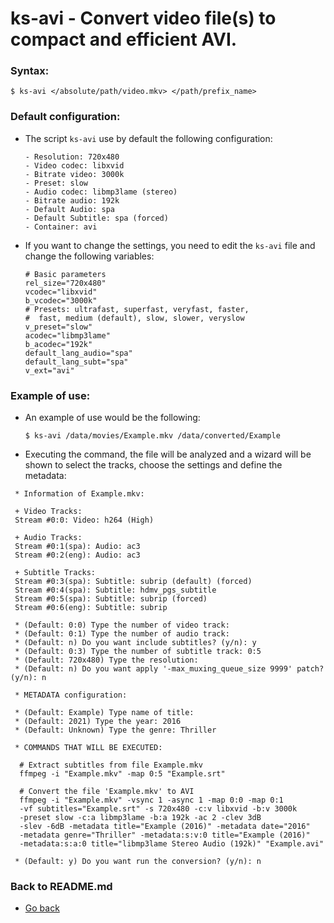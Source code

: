 ks-avi - Convert video file(s) to compact and efficient AVI.
============================================================

### Syntax:

```shell
$ ks-avi </absolute/path/video.mkv> </path/prefix_name>
```

### Default configuration:

  * The script `ks-avi` use by default the following configuration:
  
    ```shell
    - Resolution: 720x480
    - Video codec: libxvid
    - Bitrate video: 3000k
    - Preset: slow
    - Audio codec: libmp3lame (stereo)
    - Bitrate audio: 192k
    - Default Audio: spa
    - Default Subtitle: spa (forced)
    - Container: avi
    ````
    
  * If you want to change the settings, you need to edit the `ks-avi` file and change the following variables:
  
    ```shell
    # Basic parameters
    rel_size="720x480"
    vcodec="libxvid"
    b_vcodec="3000k"
    # Presets: ultrafast, superfast, veryfast, faster,
    #  fast, medium (default), slow, slower, veryslow
    v_preset="slow"
    acodec="libmp3lame"
    b_acodec="192k"
    default_lang_audio="spa"
    default_lang_subt="spa"
    v_ext="avi"
    ````
    
### Example of use:

  * An example of use would be the following:
  
    ```shell
    $ ks-avi /data/movies/Example.mkv /data/converted/Example
    ````
    
  * Executing the command, the file will be analyzed and a wizard will be shown to select the tracks, choose the settings and define the metadata:
  
  ```shell
   * Information of Example.mkv:
  
   + Video Tracks:
   Stream #0:0: Video: h264 (High)
   
   + Audio Tracks:
   Stream #0:1(spa): Audio: ac3
   Stream #0:2(eng): Audio: ac3
   
   + Subtitle Tracks:
   Stream #0:3(spa): Subtitle: subrip (default) (forced)
   Stream #0:4(spa): Subtitle: hdmv_pgs_subtitle
   Stream #0:5(spa): Subtitle: subrip (forced)
   Stream #0:6(eng): Subtitle: subrip
  
   * (Default: 0:0) Type the number of video track: 
   * (Default: 0:1) Type the number of audio track: 
   * (Default: n) Do you want include subtitles? (y/n): y
   * (Default: 0:3) Type the number of subtitle track: 0:5
   * (Default: 720x480) Type the resolution: 
   * (Default: n) Do you want apply '-max_muxing_queue_size 9999' patch? (y/n): n
  
   * METADATA configuration:
  
   * (Default: Example) Type name of title:
   * (Default: 2021) Type the year: 2016
   * (Default: Unknown) Type the genre: Thriller
  
   * COMMANDS THAT WILL BE EXECUTED:
  
    # Extract subtitles from file Example.mkv
    ffmpeg -i "Example.mkv" -map 0:5 "Example.srt"
  
    # Convert the file 'Example.mkv' to AVI
    ffmpeg -i "Example.mkv" -vsync 1 -async 1 -map 0:0 -map 0:1 
    -vf subtitles="Example.srt" -s 720x480 -c:v libxvid -b:v 3000k 
    -preset slow -c:a libmp3lame -b:a 192k -ac 2 -clev 3dB 
    -slev -6dB -metadata title="Example (2016)" -metadata date="2016" 
    -metadata genre="Thriller" -metadata:s:v:0 title="Example (2016)" 
    -metadata:s:a:0 title="libmp3lame Stereo Audio (192k)" "Example.avi"
  
   * (Default: y) Do you want run the conversion? (y/n): n
  ````
    
### Back to README.md
    
* [Go back](https://github.com/q3aql/ks-tools/blob/main/README.md)
  
